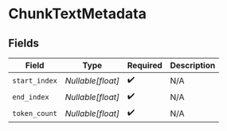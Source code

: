 # ChunkTextMetadata


## Fields

| Field              | Type               | Required           | Description        |
| ------------------ | ------------------ | ------------------ | ------------------ |
| `start_index`      | *Nullable[float]*  | :heavy_check_mark: | N/A                |
| `end_index`        | *Nullable[float]*  | :heavy_check_mark: | N/A                |
| `token_count`      | *Nullable[float]*  | :heavy_check_mark: | N/A                |